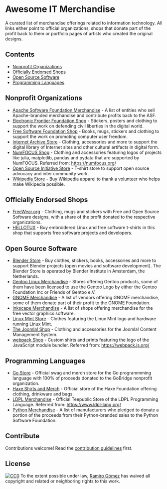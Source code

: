 # Awesome IT Merchandise

A curated list of merchandise offerings related to information technology. All links either point to official organizations, shops that donate part of the profit back to them or portfolio pages of artists who created the original designs.

## Contents

* [Nonprofit Organizations](#nonprofit-organizations)
* [Officially Endorsed Shops](#officially-endorsed-shops)
* [Open Source Software](#open-source-software)
* [Programming Languages](#programming-languages)

## Nonprofit Organizations

* [Apache Software Foundation Merchandise](https://www.apache.org/foundation/buy_stuff.html) - A list of entities who sell Apache-branded merchandise and contribute profits back to the ASF.
* [Electronic Frontier Foundation Shop](https://supporters.eff.org/shop) - Stickers, posters and clothing to support the work on defending civil liberties in the digital world.
* [Free Software Foundation Shop](https://shop.fsf.org/) - Books, mugs, stickers and clothing to support the work on promoting computer user freedom.
* [Internet Archive Store](https://store.archive.org/) - Clothing, accessories and more to support the digital library of Internet sites and other cultural artifacts in digital form.
* [NumFOCUS Shop](https://shop.spreadshirt.com/numfocus/) - Clothing and accessories featuring logos of projects like julia, matplotlib, pandas and pydata that are supported by NumFOCUS. Referred from: https://numfocus.org/
* [Open Source Initiative Store](https://opensource.org/store) - T-shirt store to support open source advocacy and inter community work.
* [Wikipedia Store](https://store.wikimedia.org/) - Buy Wikipedia apparel to thank a volunteer who helps make Wikipedia possible.

## Officially Endorsed Shops

* [FreeWear.org](https://www.freewear.org/) - Clothing, mugs and stickers with Free and Open Source Software designs, with a share of the profit donated to the respective organizations.
* [HELLOTUX](https://www.hellotux.com/) - Buy embroidered Linux and free software t-shirts in this shop that supports free software projects and developers.

## Open Source Software

* [Blender Store](https://store.blender.org/) - Buy clothes, stickers, books, accessories and more to support Blender projects (open movies and software development). The Blender Store is operated by Blender Institute in Amsterdam, the Netherlands.
* [Gentoo Linux Merchandise](https://www.gentoo.org/inside-gentoo/stores/) - Stores offering Gentoo products, some of them have been licensed to use the Gentoo Logo by either the Gentoo Foundation Inc or Friends of Gentoo e.V.
* [GNOME Merchandise](https://www.gnome.org/merchandise/) - A list of vendors offering GNOME merchandise, some of them donate part of their profit to the GNOME Foundation.
* [Inkscape Merchandise](https://inkscape.org/shop/) - A list of shops offering merchandise for the free vector graphics software.
* [Linux Mint Store](https://www.linuxmint.com/store.php) - Clothes featuring the Linux Mint logo and hardware running Linux Mint.
* [The Joomla! Shop](https://community.joomla.org/the-joomla-shop.html) - Clothing and accessories for the Joomla! Content Management System.
* [webpack Shop](https://webpack.threadless.com/) - Custom shirts and prints featuring the logo of the JavaScript module bundler. Referred from: https://webpack.js.org/

## Programming Languages

* [Go Store](https://go-store.io/) - Official swag and merch store for the Go programmming language with 100% of proceeds donated to the GoBridge nonprofit organization.
* [Haxe Shirts and Merch](https://haxe.org/foundation/shop/) - Official store of the Haxe Foundation offering clothing, drinkware and bags.
* [LDPL Merchandise](https://www.teepublic.com/user/lartu) - Official Teepublic Store of the LDPL Programming Language. Referred from: https://www.ldpl-lang.org/
* [Python Merchandise](https://www.python.org/community/merchandise/) - A list of manufacturers who pledged to donate a portion of the proceeds from their Python-branded sales to the Python Software Foundation.

## Contribute

Contributions welcome! Read the [contribution guidelines](contributing.md) first.

## License

[![CC0](https://mirrors.creativecommons.org/presskit/buttons/88x31/svg/cc-zero.svg)](https://creativecommons.org/publicdomain/zero/1.0)
To the extent possible under law, [Ramiro Gómez](https://ramiro.org/) has waived all copyright and related or neighboring rights to this work.
